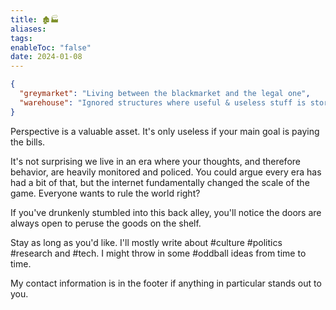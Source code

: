 ```yaml
---
title: 🏚️🏭
aliases: 
tags: 
enableToc: "false"
date: 2024-01-08
---
```


```json
{
  "greymarket": "Living between the blackmarket and the legal one",
  "warehouse": "Ignored structures where useful & useless stuff is stored",
}
```

Perspective is a valuable asset. It's only useless if your main goal is paying the bills.

It's not surprising we live in an era where your thoughts, and therefore behavior, are heavily monitored and policed. You could argue every era has had a bit of that, but the internet fundamentally changed the scale of the game. Everyone wants to rule the world right?

If you've drunkenly stumbled into this back alley, you'll notice the doors are always open to peruse the goods on the shelf. 

Stay as long as you'd like. I'll mostly write about #culture #politics #research and #tech. I might throw in some #oddball ideas from time to time.  

My contact information is in the footer if anything in particular stands out to you.
